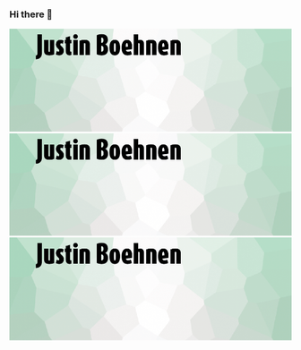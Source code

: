 ### Hi there 👋

![TEST_Image1](https://github.com/JustinBoehnen/JustinBoehnen/blob/master/Images/TestImage.png?raw=true)
![TEST Image2](https://github.com/JustinBoehnen/JustinBoehnen/blob/master/Images/TestImage.png?raw=true)
![TEST Image3](https://github.com/JustinBoehnen/JustinBoehnen/blob/master/Images/TestImage.png?raw=true)
